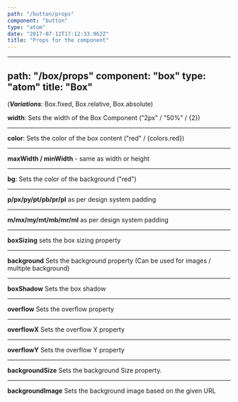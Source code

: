```yaml
---
path: "/button/props"
component: "button"
type: "atom"
date: "2017-07-12T17:12:33.962Z"
title: "Props for the component"
---
```


---
path: "/box/props"
component: "box"
type: "atom"
title: "Box"
---


(***Variations***: Box.fixed, Box.relative, Box.absolute)

**width**: Sets the width of the Box Component ("2px" / "50%" / {2})
***
**color**: Sets the color of the box content ("red" / {colors.red})
***
**maxWidth / minWidth** - same as width or height
***
**bg**: Sets the color of the background ("red")
***
**p/px/py/pt/pb/pr/pl** as per design system padding
***
**m/mx/my/mt/mb/mr/ml** as per design system padding
***
**boxSizing** sets the box sizing property
***
**background** Sets the background property (Can be used for images / multiple background)
***
**boxShadow** Sets the box shadow
***
**overflow** Sets the overflow property
***
**overflowX** Sets the overflow X property
***
**overflowY** Sets the overflow Y property
***
**backgroundSize** Sets the background Size property.
***
**backgroundImage** Sets the background image based on the given URL
